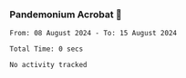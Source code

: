 ### Pandemonium Acrobat 🤸

<!--START_SECTION:waka-->

```all_time
From: 08 August 2024 - To: 15 August 2024

Total Time: 0 secs

No activity tracked
```

<!--END_SECTION:waka-->
